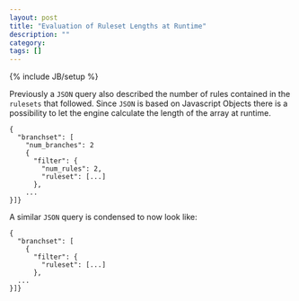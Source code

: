 ```yaml
---
layout: post
title: "Evaluation of Ruleset Lengths at Runtime"
description: ""
category: 
tags: []
---
```

{% include JB/setup %}

Previously a `JSON` query also described the number of rules contained
in the `rulesets` that followed.  Since `JSON` is based on Javascript
Objects there is a possibility to let the engine calculate the length of
the array at runtime.

    {
      "branchset": [
        "num_branches": 2
        {
          "filter": {
            "num_rules": 2,
            "ruleset": [...]
          },
        ...
    }]}

A similar `JSON` query is condensed to now look like:

    {
      "branchset": [
        {
          "filter": {
            "ruleset": [...]
          },
      ...
    }]}
